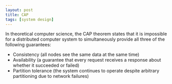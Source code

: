 ```yaml
---
layout: post
title: CAP
tags: [system design]
---
```


In theoretical computer science, the CAP theorem states that it is impossible for a distributed computer system to simultaneously provide all three of the following guarantees:

- Consistency (all nodes see the same data at the same time)
- Availability (a guarantee that every request receives a response about whether it succeeded or failed)
- Partition tolerance (the system continues to operate despite arbitrary partitioning due to network failures)
